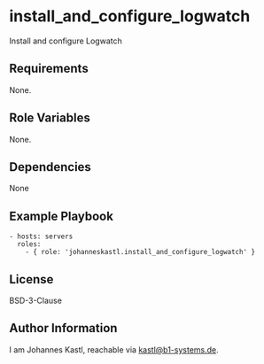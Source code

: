 install_and_configure_logwatch
=========

Install and configure Logwatch

Requirements
------------

None.

Role Variables
--------------

None.

Dependencies
------------

None

Example Playbook
----------------

    - hosts: servers
      roles:
        - { role: 'johanneskastl.install_and_configure_logwatch' }

License
-------

BSD-3-Clause

Author Information
------------------

I am Johannes Kastl, reachable via kastl@b1-systems.de.
